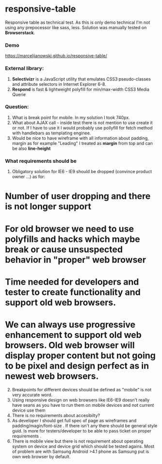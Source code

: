 # responsive-table
Responsive table as technical test.
As this is only demo technical I'm not using any prepocessor like sass, less.
Solution was manually tested on **Browserstack**.

### Demo
https://marcelijanowski.github.io/responsive-table/

### External library:
1. **Selectivizr** is a JavaScript utility that emulates CSS3 pseudo-classes and attribute selectors in Internet Explorer 6-8.
2. **Respond** is fast & lightweight polyfill for min/max-width CSS3 Media Querie

### Question:
1. What is break point for mobile. In my solution I took 740px.
2. What about AJAX call - inside test there is not mention to use create it or not. If I have to use it I would probably use pollyfill for fetch method with handlebars as templating enginee.
3. Would be nice to have wireframe with all information about padding, margin as for example "Leading" I treated as **margin** from top and can be also **line-height**

### What requirements should be
1. Obligatory solution for IE6 - IE9 should be dropped (convince product owner ...) as for:
  # Number of user dropping and there is not longer support
  # For old browser we need to use polyfills and hacks which maybe break or cause unsuspected behavior in "proper" web browser
  # Time needed for developers and tester to create functionality and support old web browsers.
  # We can always use progressive enhancement to support old web browsers. Old web browser will display proper content but not going to be pixel and design perfect as in newest web browsers.
2. Breakpoints for different devices should be defined as "mobile" is not very accurate word.
3. Using responsive design on web browsers like IE6-IE9 doesn't really have seans as you have to run them on mobile devices and not current device use them
4. There is no requirements about accesibilty?
5. As developer I should get full spec of page as wireframes and padding/magin/font-size . If there isn't any there should be general style guid. Is more for testers/developer to be able to pass
   ticket on proper requirements .
6. There is mobile view but there is not requirement about operating system on device and device grid which should be tested agains. Most of problem are with Samsung Android >4.1 phone as Samsung put
   is own web browser by default.
